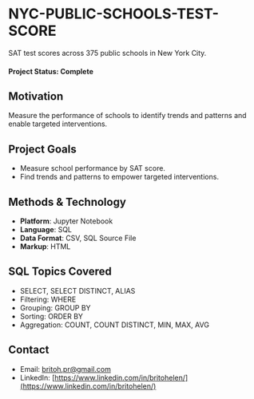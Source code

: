 # NYC-PUBLIC-SCHOOLS-TEST-SCORE
SAT test scores across 375 public schools in New York City.

#### Project Status: Complete

## Motivation 
Measure the performance of schools to identify trends and patterns and enable targeted interventions. 

## Project Goals
* Measure school performance by SAT score. 
* Find trends and patterns to empower targeted interventions.
  

## Methods & Technology
* **Platform**: Jupyter Notebook
* **Language**: SQL
* **Data Format**: CSV, SQL Source File
* **Markup**: HTML

## SQL Topics Covered
* SELECT, SELECT DISTINCT, ALIAS
* Filtering: WHERE
* Grouping: GROUP BY
* Sorting: ORDER BY
* Aggregation: COUNT, COUNT DISTINCT, MIN, MAX, AVG

## Contact
* Email: [britoh.pr@gmail.com](britoh.pr@gmail.comcom)
* LinkedIn: [https://www.linkedin.com/in/britohelen/](https://www.linkedin.com/in/britohelen/)
